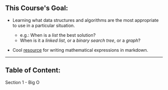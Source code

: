 ## This Course's Goal:

- Learning what data structures and algorithms are the most appropriate to use in a particular situation.
    - e.g.: When is a *list* the best solution? 
    - When is it a *linked list*, or a *binary search tree*, or a *graph*?

- Cool [resource](https://csrgxtu.github.io/2015/03/20/Writing-Mathematic-Fomulars-in-Markdown/) for writing mathematical expressions in markdown. 
_____
## Table of Content:

Section 1 - Big O